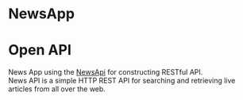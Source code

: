 # NewsApp



# Open API

News App using the [NewsApi](https://newsapi.org/) for constructing RESTful API.<br>
News API is a simple HTTP REST API for searching and retrieving live articles from all over the web.
